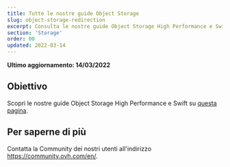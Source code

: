 ```yaml
---
title: Tutte le nostre guide Object Storage
slug: object-storage-redirection
excerpt: Consulta le nostre guide Object Storage High Performance e Swift
section: 'Storage'
order: 00
updated: 2022-03-14
---
```


**Ultimo aggiornamento: 14/03/2022**

## Obiettivo

Scopri le nostre guide Object Storage High Performance e Swift su [questa pagina](https://docs.ovh.com/it/storage/).

## Per saperne di più

Contatta la Community dei nostri utenti all'indirizzo <https://community.ovh.com/en/>.